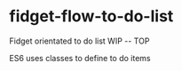 # fidget-flow-to-do-list
Fidget orientated to do list WIP -- TOP

ES6
uses classes to define to do items